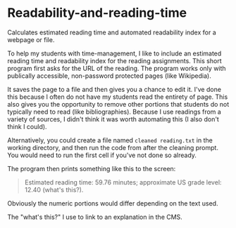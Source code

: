 # Readability-and-reading-time
Calculates estimated reading time and automated readability index for a webpage or file.

To help my students with time-management, I like to include an estimated reading time and
readability index for the reading assignments. This short program first asks for the URL
of the reading. The program works only with publically accessible, non-password protected pages (like Wikipedia).

It saves the page to a file and then gives you a chance to edit it. I've done this because I often do not
have my students read the entirety of page. This also gives you the opportunity to remove
other portions that students do not typically need to read (like bibliographies). Because I use readings from a variety
of sources, I didn't think it was worth automating this (I also don't think I could).

Alternatively, you could create a file named `cleaned reading.txt` in the working directory, and then
run the code from after the cleaning prompt. You would need to run the first cell if you've not done
so already.

The program then prints something like this to the screen:

> Estimated reading time: 59.76 minutes; approximate US grade level: 12.40 (what's this?).

Obviously the numeric portions would differ depending on the text used.

The "what's this?" I use to link to an explanation in the CMS.
